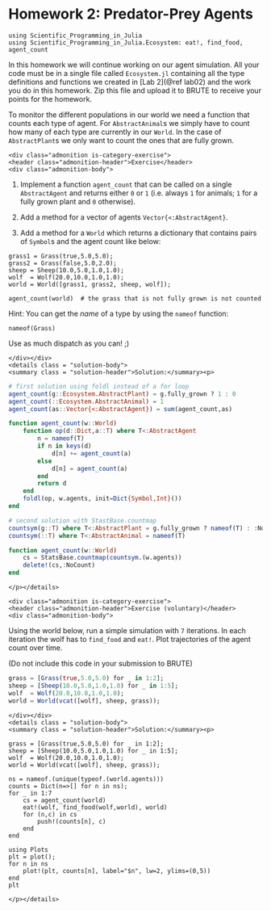 # Homework 2: Predator-Prey Agents

```@setup load_ecosystem
using Scientific_Programming_in_Julia
using Scientific_Programming_in_Julia.Ecosystem: eat!, find_food, agent_count
```

In this homework we will continue working on our agent simulation.  All your
code must be in a single file called `Ecosystem.jl` containing all the type
definitions and functions we created in [Lab 2](@ref lab02) and the work you
do in this homework. Zip this file and upload it to BRUTE to receive your
points for the homework.

To monitor the different populations in our world we need a function that
counts each type of agent. For `AbstractAnimal`s we simply have to count how
many of each type are currently in our `World`. In the case of `AbstractPlant`s
we only want to count the ones that are fully grown.

```@raw html
<div class="admonition is-category-exercise">
<header class="admonition-header">Exercise</header>
<div class="admonition-body">
```
1. Implement a function `agent_count` that can be called on a single
   `AbstractAgent` and returns either `0` or `1` (i.e. always `1` for animals;
   `1` for a fully grown plant and `0` otherwise).

2. Add a method for a vector of agents `Vector{<:AbstractAgent}`.

3. Add a method for a `World` which returns a dictionary
   that contains pairs of `Symbol`s and the agent count like below:

```@repl load_ecosystem
grass1 = Grass(true,5.0,5.0);
grass2 = Grass(false,5.0,2.0);
sheep = Sheep(10.0,5.0,1.0,1.0);
wolf  = Wolf(20.0,10.0,1.0,1.0);
world = World([grass1, grass2, sheep, wolf]);

agent_count(world)  # the grass that is not fully grown is not counted
```

Hint: You can get the *name* of a type by using the `nameof` function:
```@repl load_ecosystem
nameof(Grass)
```
Use as much dispatch as you can! ;)

```@raw html
</div></div>
<details class = "solution-body">
<summary class = "solution-header">Solution:</summary><p>
```

```julia
# first solution using foldl instead of a for loop
agent_count(g::Ecosystem.AbstractPlant) = g.fully_grown ? 1 : 0
agent_count(::Ecosystem.AbstractAnimal) = 1
agent_count(as::Vector{<:AbstractAgent}) = sum(agent_count,as)

function agent_count(w::World)
    function op(d::Dict,a::T) where T<:AbstractAgent
        n = nameof(T)
        if n in keys(d)
            d[n] += agent_count(a)
        else
            d[n] = agent_count(a)
        end
        return d
    end
    foldl(op, w.agents, init=Dict{Symbol,Int}())
end
```

```julia
# second solution with StastBase.countmap
countsym(g::T) where T<:AbstractPlant = g.fully_grown ? nameof(T) : :NoCount
countsym(::T) where T<:AbstractAnimal = nameof(T)

function agent_count(w::World)
    cs = StatsBase.countmap(countsym.(w.agents))
    delete!(cs,:NoCount)
end
```

```@raw html
</p></details>
```


```@raw html
<div class="admonition is-category-exercise">
<header class="admonition-header">Exercise (voluntary)</header>
<div class="admonition-body">
```
Using the world below, run a simple simulation with `7` iterations.  In each
iteration the wolf has to `find_food` and `eat!`.  Plot trajectories of the
agent count over time.

(Do not include this code in your submission to BRUTE)
```julia
grass = [Grass(true,5.0,5.0) for _ in 1:2];
sheep = [Sheep(10.0,5.0,1.0,1.0) for _ in 1:5];
wolf  = Wolf(20.0,10.0,1.0,1.0);
world = World(vcat([wolf], sheep, grass));
```
```@raw html
</div></div>
<details class = "solution-body">
<summary class = "solution-header">Solution:</summary><p>
```

```@example load_ecosystem
grass = [Grass(true,5.0,5.0) for _ in 1:2];
sheep = [Sheep(10.0,5.0,1.0,1.0) for _ in 1:5];
wolf  = Wolf(20.0,10.0,1.0,1.0);
world = World(vcat([wolf], sheep, grass));

ns = nameof.(unique(typeof.(world.agents)))
counts = Dict(n=>[] for n in ns);
for _ in 1:7
    cs = agent_count(world)
    eat!(wolf, find_food(wolf,world), world)
    for (n,c) in cs
        push!(counts[n], c)
    end
end

using Plots
plt = plot();
for n in ns
    plot!(plt, counts[n], label="$n", lw=2, ylims=(0,5))
end
plt
```

```@raw html
</p></details>
```
